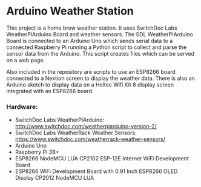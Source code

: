 # Arduino Weather Station

This project is a home brew weather station. It uses SwitchDoc Labs WeatherPiArduino Board and weather sensors. The SDL WeatherPiArduino Board is connected to an Arduino Uno which sends serial data to a connected Raspberry Pi running a Python script to collect and parse the sensor data from the Arduino. This script creates files which can be served on a web page. 

Also included in the repository are scripts to use an ESP8266 board connected to a Nextion screen to display the weather data. There is also an Arduino sketch to display data on a Heltec Wifi Kit 8 display screen integrated with an ESP8266 board.

### Hardware:
* SwitchDoc Labs WeatherPiArduino: http://www.switchdoc.com/weatherpiarduino-version-2/
* SwitchDoc Labs WeatherRack Weather Sensors: https://www.switchdoc.com/weatherrack-weather-sensors/
* Arduino Uno
* Raspberry Pi 3B+
* ESP8266 NodeMCU LUA CP2102 ESP-12E Internet WiFi Development Board
* ESP8266 WiFi Development Board with 0.91 Inch ESP8266 OLED Display CP2012 NodeMCU LUA
